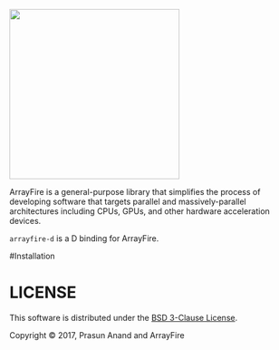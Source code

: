 <a href="http://arrayfire.com/"><img src="http://arrayfire.com/logos/arrayfire_logo_whitebkgnd.png" width="300"></a>

ArrayFire is a general-purpose library that simplifies the process of developing
software that targets parallel and massively-parallel architectures including
CPUs, GPUs, and other hardware acceleration devices.

`arrayfire-d` is a D binding for ArrayFire.

#Installation



# LICENSE

This software is distributed under the [BSD 3-Clause License](LICENSE).

Copyright © 2017, Prasun Anand and ArrayFire
